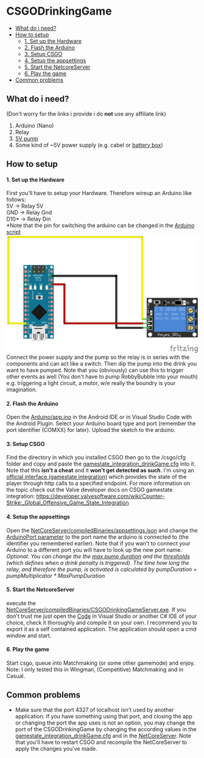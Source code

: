 # CSGODrinkingGame
- [What do i need?](#what-do-i-need-)
- [How to setup](#how-to-setup)
  - [1. Set up the Hardware](#1-set-up-the-hardware)
  - [2. Flash the Arduino](#2-flash-the-arduino)
  - [3. Setup CSGO](#3-setup-csgo)
  - [4. Setup the appsettings](#4-setup-the-appsettings)
  - [5. Start the NetcoreServer](#5-start-the-netcoreserver)
  - [6. Play the game](#6-play-the-game)
- [Common problems](#common-problems)


## What do i need?
(Don't worry for the links i provide i do **not** use any affiliate link)
1. Arduino (Nano)
1. Relay
1. [5V pump](https://www.amazon.de/gp/product/B07PNDTVS2/ref=ppx_yo_dt_b_asin_title_o00_s00?ie=UTF8&psc=1)
1. Some kind of ~5V power supply (e.g. cabel or [battery box](https://www.amazon.de/gp/product/B0761VJMJJ/ref=ppx_yo_dt_b_asin_title_o08_s00?ie=UTF8&th=1))

## How to setup
#### 1. Set up the Hardware  
First you'll have to setup your Hardware. Therefore wireup an Arduino like follows:  
5V -> Relay 5V  
GND -> Relay Gnd  
D10* -> Relay Din  
&ast;Note that the pin for switching the arduino can be changed in the [Arduino script](https://github.com/MichaMican/CSGODrinkingGame/blob/daab39e428640dde0b8050e324d377751ba78d10/Arduino/app.ino#L1)
![circuit diagram](https://github.com/MichaMican/CSGODrinkingGame/blob/master/circuitDiagram.png?raw=true)
Connect the power supply and the pump so the relay is in series with the components and can act like a switch. Then dip the pump into the drink you want to have pumped. Note that you (obviously) can use this to trigger other events as well (You don't have to pump RobbyBubble into your mouth) e.g. triggering a light circuit, a motor, w/e really the boundry is your imagination.  
#### 2. Flash the Arduino  
Open the [Arduino/app.ino](https://github.com/MichaMican/CSGODrinkingGame/blob/master/Arduino/app.ino) in the Android IDE or in Visual Studio Code with the Android Plugin. Select your Arduino board type and port (remember the port identifier (COMXX) for later). Upload the sketch to the arduino.
#### 3. Setup CSGO  
Find the directory in which you installed CSGO then go to the /csgo/cfg folder and copy and paste the [gamestate_integration_drinkGame.cfg](https://github.com/MichaMican/CSGODrinkingGame/blob/master/gamestate_integration_drinkGame.cfg) into it.  
Note that this **isn't a cheat** and it **won't get detected as such**. I'm using an [official interface (gamestate integration)](https://developer.valvesoftware.com/wiki/Counter-Strike:_Global_Offensive_Game_State_Integration) which provides the state of the player through http calls to a specified endpoint. For more information on the topic check out the Valve developer docs on CSGO gamestate integration: https://developer.valvesoftware.com/wiki/Counter-Strike:_Global_Offensive_Game_State_Integration
#### 4. Setup the appsettings    
Open the [NetCoreServer/compiledBinaries/appsettings.json](https://github.com/MichaMican/CSGODrinkingGame/blob/master/NetCoreServer/compiledBinaries/appsettings.json) and change the [ArduinoPort parameter](https://github.com/MichaMican/CSGODrinkingGame/blob/daab39e428640dde0b8050e324d377751ba78d10/NetCoreServer/compiledBinaries/appsettings.json#L10) to the port name the arduino is connected to (the identifier you remembered earlier). Note that if you wan't to connect your Arduino to a different port you will have to look up the new port name.  
*Optional: You can change the the [max pump duration](https://github.com/MichaMican/CSGODrinkingGame/blob/daab39e428640dde0b8050e324d377751ba78d10/NetCoreServer/compiledBinaries/appsettings.json#L25) and the [thresholds](https://github.com/MichaMican/CSGODrinkingGame/blob/daab39e428640dde0b8050e324d377751ba78d10/NetCoreServer/compiledBinaries/appsettings.json#L11) (which defines when a drink penalty is triggered). The time how long the relay, and therefore the pump, is activated is calculated by pumpDuration = pumpMultiplicator &ast; MaxPumpDuration*  
#### 5. Start the NetcoreServer  
execute the [NetCoreServer/compiledBinaries/CSGODrinkingGameServer.exe](https://github.com/MichaMican/CSGODrinkingGame/blob/master/NetCoreServer/compiledBinaries/CSGODrinkingGameServer.exe). If you don't trust me just open the [Code](https://github.com/MichaMican/CSGODrinkingGame/tree/master/NetCoreServer/CSGODrinkingGameServer) in Visual Studio or another C# IDE of your choice, check it 
thoroughly and compile it on your own. I recommend you to export it as a self contained application.
The application should open a cmd window and start.
#### 6. Play the game  
  Start csgo, queue into Matchmaking (or some other gamemode) and enjoy. Note: I only tested this in Wingman, (Competitive) Matchmaking and in Casual.

## Common problems
- Make sure that the port 4327 of localhost isn't used by another application. If you have something using that port, and closing the app or changing the port the app uses is not an option, you may change the port of the CSGODrinkingGame by changing the according values in the [gamestate_integration_drinkGame.cfg](https://github.com/MichaMican/CSGODrinkingGame/blob/daab39e428640dde0b8050e324d377751ba78d10/gamestate_integration_drinkGame.cfg#L3) and in the [NetCoreServer](https://github.com/MichaMican/CSGODrinkingGame/blob/daab39e428640dde0b8050e324d377751ba78d10/NetCoreServer/CSGODrinkingGameServer/Program.cs#L24). Note that you'll have to restart CSGO and recompile the NetCoreServer to apply the changes you've made.

